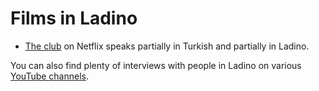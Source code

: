 # Films in Ladino

* [The club](https://www.netflix.com/title/81257567) on Netflix speaks partially in Turkish and partially in Ladino.

You can also find plenty of interviews with people in Ladino on various [YouTube channels](youtube-in-ladino).

